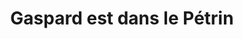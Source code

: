 ---
title: "Gaspard est dans le Pétrin"
url: /contamine-sur-arve/gaspard-est-dans-le-petrin/
shop: Bäckerei
---